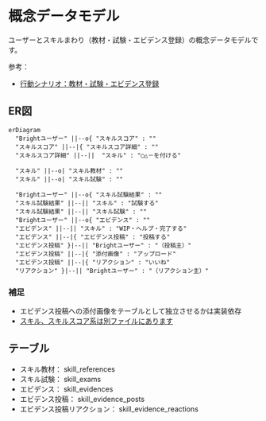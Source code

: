 # 概念データモデル

ユーザーとスキルまわり（教材・試験・エビデンス登録）の概念データモデルです。

参考：

- [行動シナリオ：教材・試験・エビデンス登録](https://docs.google.com/spreadsheets/d/161ai6d8-26adTub9nlOtpVAfTmPt9NQp4--q68G0WZo/edit#gid=496055998)

## ER図

```mermaid
erDiagram
  "Brightユーザー" ||--o{ "スキルスコア" : ""
  "スキルスコア" ||--|{ "スキルスコア詳細" : ""
  "スキルスコア詳細" ||--||  "スキル" : "◯△－を付ける"

  "スキル" ||--o| "スキル教材" : ""
  "スキル" ||--o| "スキル試験" : ""

  "Brightユーザー" ||--o{ "スキル試験結果" : ""
  "スキル試験結果" ||--|| "スキル" : "試験する"
  "スキル試験結果" ||--|| "スキル試験" : ""
  "Brightユーザー" ||--o{ "エビデンス" : ""
  "エビデンス" ||--|| "スキル" : "WIP・ヘルプ・完了する"
  "エビデンス" ||--|{ "エビデンス投稿" : "投稿する"
  "エビデンス投稿" }|--|| "Brightユーザー" : "（投稿主）"
  "エビデンス投稿" ||--|{ "添付画像" : "アップロード"
  "エビデンス投稿" ||--|{ "リアクション" : "いいね"
  "リアクション" }|--|| "Brightユーザー" : "（リアクション主）"
```

### 補足

- エビデンス投稿への添付画像をテーブルとして独立させるかは実装依存
- [スキル、スキルスコア系は別ファイルにあります](./skills.md)


## テーブル

- スキル教材： skill_references
- スキル試験： skill_exams
- エビデンス： skill_evidences
- エビデンス投稿： skill_evidence_posts
- エビデンス投稿リアクション： skill_evidence_reactions

